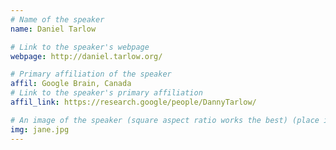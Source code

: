 ```yaml
---
# Name of the speaker
name: Daniel Tarlow

# Link to the speaker's webpage
webpage: http://daniel.tarlow.org/

# Primary affiliation of the speaker
affil: Google Brain, Canada 
# Link to the speaker's primary affiliation
affil_link: https://research.google/people/DannyTarlow/

# An image of the speaker (square aspect ratio works the best) (place in the `assets/img/speakers` directory)
img: jane.jpg
---
```


<!-- Whatever you write below will show up as the speaker's bio -->

